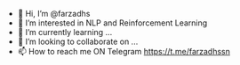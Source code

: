 - 👋 Hi, I’m @farzadhs
- 👀 I’m interested in NLP and Reinforcement Learning
- 🌱 I’m currently learning ...
- 💞️ I’m looking to collaborate on ...
- 📫 How to reach me ON Telegram https://t.me/farzadhssn

<!---
farzadhs/farzadhs is a ✨ special ✨ repository because its `README.md` (this file) appears on your GitHub profile.
You can click the Preview link to take a look at your changes.
--->
